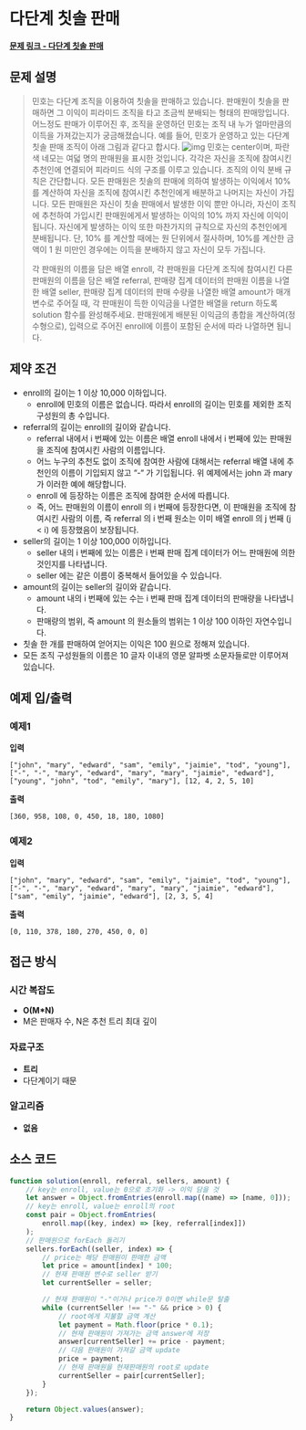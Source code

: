 # 다단계 칫솔 판매

**[문제 링크 - 다단계 칫솔 판매](https://school.programmers.co.kr/learn/courses/30/lessons/77486)**

## 문제 설명

> 민호는 다단계 조직을 이용하여 칫솔을 판매하고 있습니다. 판매원이 칫솔을 판매하면 그 이익이 피라미드 조직을 타고 조금씩 분배되는 형태의 판매망입니다. 어느정도 판매가 이루어진 후, 조직을 운영하던 민호는 조직 내 누가 얼마만큼의 이득을 가져갔는지가 궁금해졌습니다. 예를 들어, 민호가 운영하고 있는 다단계 칫솔 판매 조직이 아래 그림과 같다고 합시다.
> ![img](https://grepp-programmers.s3.ap-northeast-2.amazonaws.com/files/production/69c07bd8-1707-422c-a05d-5de3498b7048/%E1%84%80%E1%85%B3%E1%84%85%E1%85%B5%E1%86%B71.png)
> 민호는 center이며, 파란색 네모는 여덟 명의 판매원을 표시한 것입니다. 각각은 자신을 조직에 참여시킨 추천인에 연결되어 피라미드 식의 구조를 이루고 있습니다. 조직의 이익 분배 규칙은 간단합니다. 모든 판매원은 칫솔의 판매에 의하여 발생하는 이익에서 10% 를 계산하여 자신을 조직에 참여시킨 추천인에게 배분하고 나머지는 자신이 가집니다. 모든 판매원은 자신이 칫솔 판매에서 발생한 이익 뿐만 아니라, 자신이 조직에 추천하여 가입시킨 판매원에게서 발생하는 이익의 10% 까지 자신에 이익이 됩니다. 자신에게 발생하는 이익 또한 마찬가지의 규칙으로 자신의 추천인에게 분배됩니다. 단, 10% 를 계산할 때에는 원 단위에서 절사하며, 10%를 계산한 금액이 1 원 미만인 경우에는 이득을 분배하지 않고 자신이 모두 가집니다.
>
> 각 판매원의 이름을 담은 배열 enroll, 각 판매원을 다단계 조직에 참여시킨 다른 판매원의 이름을 담은 배열 referral, 판매량 집계 데이터의 판매원 이름을 나열한 배열 seller, 판매량 집계 데이터의 판매 수량을 나열한 배열 amount가 매개변수로 주어질 때, 각 판매원이 득한 이익금을 나열한 배열을 return 하도록 solution 함수를 완성해주세요. 판매원에게 배분된 이익금의 총합을 계산하여(정수형으로), 입력으로 주어진 enroll에 이름이 포함된 순서에 따라 나열하면 됩니다.

## 제약 조건

-   enroll의 길이는 1 이상 10,000 이하입니다.
    -   enroll에 민호의 이름은 없습니다. 따라서 enroll의 길이는 민호를 제외한 조직 구성원의 총 수입니다.
-   referral의 길이는 enroll의 길이와 같습니다.
    -   referral 내에서 i 번째에 있는 이름은 배열 enroll 내에서 i 번째에 있는 판매원을 조직에 참여시킨 사람의 이름입니다.
    -   어느 누구의 추천도 없이 조직에 참여한 사람에 대해서는 referral 배열 내에 추천인의 이름이 기입되지 않고 “-“ 가 기입됩니다. 위 예제에서는 john 과 mary 가 이러한 예에 해당합니다.
    -   enroll 에 등장하는 이름은 조직에 참여한 순서에 따릅니다.
    -   즉, 어느 판매원의 이름이 enroll 의 i 번째에 등장한다면, 이 판매원을 조직에 참여시킨 사람의 이름, 즉 referral 의 i 번째 원소는 이미 배열 enroll 의 j 번째 (j < i) 에 등장했음이 보장됩니다.
-   seller의 길이는 1 이상 100,000 이하입니다.
    -   seller 내의 i 번째에 있는 이름은 i 번째 판매 집계 데이터가 어느 판매원에 의한 것인지를 나타냅니다.
    -   seller 에는 같은 이름이 중복해서 들어있을 수 있습니다.
-   amount의 길이는 seller의 길이와 같습니다.
    -   amount 내의 i 번째에 있는 수는 i 번째 판매 집계 데이터의 판매량을 나타냅니다.
    -   판매량의 범위, 즉 amount 의 원소들의 범위는 1 이상 100 이하인 자연수입니다.
-   칫솔 한 개를 판매하여 얻어지는 이익은 100 원으로 정해져 있습니다.
-   모든 조직 구성원들의 이름은 10 글자 이내의 영문 알파벳 소문자들로만 이루어져 있습니다.

## 예제 입/출력

### 예제1

**입력**

```
["john", "mary", "edward", "sam", "emily", "jaimie", "tod", "young"], ["-", "-", "mary", "edward", "mary", "mary", "jaimie", "edward"], ["young", "john", "tod", "emily", "mary"], [12, 4, 2, 5, 10]
```

**출력**

```
[360, 958, 108, 0, 450, 18, 180, 1080]
```

### 예제2

**입력**

```
["john", "mary", "edward", "sam", "emily", "jaimie", "tod", "young"],["-", "-", "mary", "edward", "mary", "mary", "jaimie", "edward"], ["sam", "emily", "jaimie", "edward"], [2, 3, 5, 4]
```

**출력**

```
[0, 110, 378, 180, 270, 450, 0, 0]
```

## 접근 방식

### 시간 복잡도

-   **O(M\*N)**
-   M은 판매자 수, N은 추천 트리 최대 깊이

### 자료구조

-   **트리**
-   다단계이기 때문

### 알고리즘

-   **없음**

## 소스 코드

```javascript
function solution(enroll, referral, sellers, amount) {
    // key는 enroll, value는 0으로 초기화 -> 이익 담을 것
    let answer = Object.fromEntries(enroll.map((name) => [name, 0]));
    // key는 enroll, value는 enroll의 root
    const pair = Object.fromEntries(
        enroll.map((key, index) => [key, referral[index]])
    );
    // 판매원으로 forEach 돌리기
    sellers.forEach((seller, index) => {
        // price는 해당 판매원이 판매한 금액
        let price = amount[index] * 100;
        // 현재 판매원 변수로 seller 받기
        let currentSeller = seller;

        // 현재 판매원이 "-"이거나 price가 0이면 while문 탈출
        while (currentSeller !== "-" && price > 0) {
            // root에게 지불할 금액 계산
            let payment = Math.floor(price * 0.1);
            // 현재 판매원이 가져가는 금액 answer에 저장
            answer[currentSeller] += price - payment;
            // 다음 판매원이 가져갈 금액 update
            price = payment;
            // 현재 판매원을 현재판매원의 root로 update
            currentSeller = pair[currentSeller];
        }
    });

    return Object.values(answer);
}
```
